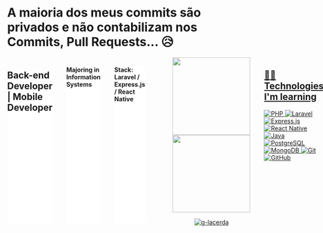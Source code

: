 # A maioria dos meus commits são privados e não contabilizam nos Commits, Pull Requests... 😥

<div style="display: flex; gap: 2rem;widht: 1200px">


<h2 style="background: #fff"> Back-end Developer | Mobile Developer </h2>
<h4 style="background: #fff"> Majoring in Information Systems </h4>

<h4 style="background: #fff"> Stack: Laravel / Express.js / React Native </h4>



<a href="https://github.com/g-lacerda"/>
<div align="center">
  <a href="https://github.com/g-lacerda">
  <img height="180em" src="https://github-readme-stats.vercel.app/api?username=g-lacerda&show_icons=true&theme=vue-dark&include_all_commits=true&count_private=true"/>
  <img height="180em" src="https://github-readme-stats.vercel.app/api/top-langs/?username=g-lacerda&layout=compact&langs_count=7&theme=vue-dark"/>
<p align="center"><img src="https://github-readme-streak-stats.herokuapp.com/?user=g-lacerda&theme=vue-dark" alt="g-lacerda" /></p>
</div>


## 👩‍💻 Technologies I'm learning

![PHP](https://img.shields.io/badge/php-%23777BB4.svg?style=for-the-badge&logo=php&logoColor=white)
![Laravel](https://img.shields.io/badge/laravel-%23FF2D20.svg?style=for-the-badge&logo=laravel&logoColor=white)
![Express.js](https://img.shields.io/badge/express.js-%23000000.svg?style=for-the-badge&logo=express&logoColor=white)
![React Native](https://img.shields.io/badge/react_native-%2361DAFB.svg?style=for-the-badge&logo=react&logoColor=white)
![Java](https://img.shields.io/badge/java-%23ED8B00.svg?style=for-the-badge&logo=openjdk&logoColor=white)
![PostgreSQL](https://img.shields.io/badge/postgresql-%23336791.svg?style=for-the-badge&logo=postgresql&logoColor=white)
![MongoDB](https://img.shields.io/badge/mongodb-%2347A248.svg?style=for-the-badge&logo=mongodb&logoColor=white)
![Git](https://img.shields.io/badge/git-%23F05032.svg?style=for-the-badge&logo=git&logoColor=white)
![GitHub](https://img.shields.io/badge/github-%23181717.svg?style=for-the-badge&logo=github&logoColor=white)



<div align="center">
   <hr />
  <h3 class="text-align: center"> Contact </h3>
 

  <a href="https://www.instagram.com/lacerda.jpg" target="_blank"><img src="https://img.shields.io/badge/-Instagram-%23E4405F?style=for-the-badge&logo=instagram&logoColor=white" target="_blank"></a>
  <a href = "mailto:guilacerda.28z@gmail.com"><img src="https://img.shields.io/badge/-Gmail-%23333?style=for-the-badge&logo=gmail&logoColor=dark" target="_blank"></a>
  <a href="https://www.linkedin.com/in/g-lacerda/" target="_blank"><img src="https://img.shields.io/badge/-LinkedIn-%230077B5?style=for-the-badge&logo=linkedin&logoColor=dark" target="_blank"></a> 
  

  
  
  </div>

</div>
